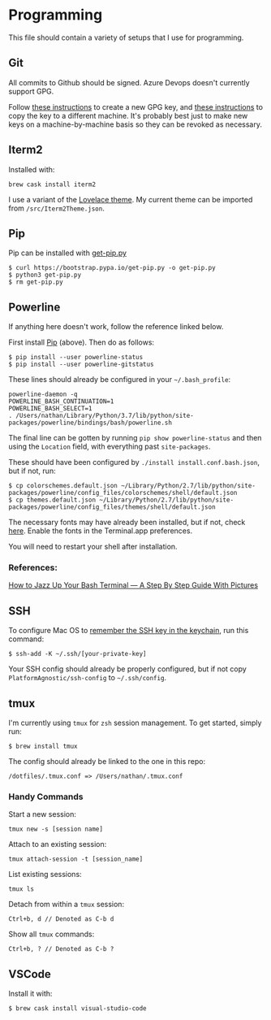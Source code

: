 # Programming

This file should contain a variety of setups that I use for programming.

## Git

All commits to Github should be signed. Azure Devops doesn't currently support GPG.

Follow [these instructions](https://help.github.com/en/github/authenticating-to-github/generating-a-new-gpg-key)
to create a new GPG key, and [these instructions](https://stackoverflow.com/questions/3174537/how-to-transfer-pgp-privatepublic-key-to-another-computer) to copy the key to a different machine.
It's probably best just to make new keys on a machine-by-machine basis so they can be revoked as necessary.

## Iterm2

Installed with:
```
brew cask install iterm2
```

I use a variant of the [Lovelace theme](https://iterm2colorschemes.com/).
My current theme can be imported from `/src/Iterm2Theme.json`.

## Pip

Pip can be installed with [get-pip.py](https://pip.pypa.io/en/stable/installing/#installing-with-get-pip-py)
```
$ curl https://bootstrap.pypa.io/get-pip.py -o get-pip.py
$ python3 get-pip.py
$ rm get-pip.py
```

## Powerline

If anything here doesn't work, follow the reference linked below.

First install [Pip](#pip) (above). Then do as follows:

```
$ pip install --user powerline-status
$ pip install --user powerline-gitstatus
```

These lines should already be configured in your `~/.bash_profile`:

```
powerline-daemon -q
POWERLINE_BASH_CONTINUATION=1
POWERLINE_BASH_SELECT=1
. /Users/nathan/Library/Python/3.7/lib/python/site-packages/powerline/bindings/bash/powerline.sh
```

The final line can be gotten by running `pip show powerline-status` and then
using the `Location`  field, with everything past `site-packages`.

These should have been configured by `./install install.conf.bash.json`, but if not, run:
```
$ cp colorschemes.default.json ~/Library/Python/2.7/lib/python/site-packages/powerline/config_files/colorschemes/shell/default.json
$ cp themes.default.json ~/Library/Python/2.7/lib/python/site-packages/powerline/config_files/themes/shell/default.json
```

The necessary fonts may have already been installed, but if not, check [here](GettingStarted.md#fira-code).
Enable the fonts in the Terminal.app preferences.

You will need to restart your shell after installation.

### References:
[How to Jazz Up Your Bash Terminal — A Step By Step Guide With Pictures](https://www.freecodecamp.org/news/jazz-up-your-bash-terminal-a-step-by-step-guide-with-pictures-80267554cb22/)

## SSH

To configure Mac OS to
[remember the SSH key in the keychain](https://apple.stackexchange.com/questions/48502/how-can-i-permanently-add-my-ssh-private-key-to-keychain-so-it-is-automatically),
run this command:

```
$ ssh-add -K ~/.ssh/[your-private-key]
```

Your SSH config should already be properly configured, but if not
copy `PlatformAgnostic/ssh-config` to `~/.ssh/config`.

## tmux

I'm currently using `tmux` for `zsh` session management.
To get started, simply run:
```
$ brew install tmux
```

The config should already be linked to the one in this repo:
```
/dotfiles/.tmux.conf => /Users/nathan/.tmux.conf
```

### Handy Commands

Start a new session:
```
tmux new -s [session name]
```

Attach to an existing session:
```
tmux attach-session -t [session_name]
```

List existing sessions:
```
tmux ls
```

Detach from within a `tmux` session:
```
Ctrl+b, d // Denoted as C-b d
```

Show all `tmux` commands:
```
Ctrl+b, ? // Denoted as C-b ?
```

## VSCode

Install it with:
```
$ brew cask install visual-studio-code
```
